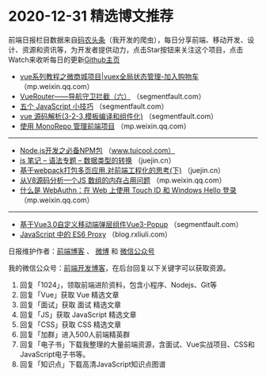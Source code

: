 # 2020-12-31 精选博文推荐

前端日报栏目数据来自[码农头条](http://hao.caibaojian.com.cn/)（我开发的爬虫），每日分享前端、移动开发、设计、资源和资讯等，为开发者提供动力，点击Star按钮来关注这个项目，点击Watch来收听每日的更新[Github主页](https://github.com/kujian/frontendDaily)
* [vue系列教程之微商城项目|vuex全局状态管理-加入购物车](https://mp.weixin.qq.com/s?__biz=MzI5MTQ5NDY1MA==&mid=2247493636&idx=1&sn=59a771dd8a2e8795b9936e0b8d40f742) （mp.weixin.qq.com）
* [VueRouter——导航守卫拦截（六）](https://segmentfault.com/a/1190000038751117) （segmentfault.com）
* [五个 JavaScript 小技巧](https://segmentfault.com/a/1190000038749737) （segmentfault.com）
* [vue 源码解析(3-2-3,模板编译和组件化)](https://segmentfault.com/a/1190000038748343) （segmentfault.com）
* [使用 MonoRepo 管理前端项目](https://mp.weixin.qq.com/s?__biz=MzA5NzkwNDk3MQ==&mid=2650595709&idx=1&sn=1e23b0bf7c902a7815ddcf0bc9f742e7) （mp.weixin.qq.com）

***
* [Node.js开发之必备NPM包](http://www.tuicool.com/articles/hit/BfAfUzB) （www.tuicool.com）
* [js 笔记 &#8211; 语法专题 &#8211; 数据类型的转换](https://juejin.cn/post/6911949677051002893) （juejin.cn）
* [基于webpack打包多页应用,对前端工程化的思考(下)](https://juejin.cn/post/6911945908226080782) （juejin.cn）
* [从V8源码分析一个JS 数组的内存占用问题](https://mp.weixin.qq.com/s?__biz=MzI5NjM5NDQxMg==&mid=2247488370&idx=1&sn=5d4cab8551bac73beb08863e704a8e62) （mp.weixin.qq.com）
* [什么是 WebAuthn：在 Web 上使用 Touch ID 和 Windows Hello 登录](https://mp.weixin.qq.com/s/dNqmqorX-HsKZK860WAsiQ) （mp.weixin.qq.com）

***
* [基于Vue3.0自定义移动端弹层组件Vue3-Popup](https://segmentfault.com/a/1190000038741632) （segmentfault.com）
* [JavaScript 中的 ES6 Proxy](https://blog.rxliuli.com/p/43a7f3685b254f2f9aa326705beb95b1/) （blog.rxliuli.com）

日报维护作者：[前端博客](http://caibaojian.com.cn/) 、 [微博](http://weibo.com/kujian) 和 [微信公众号](https://open.weixin.qq.com/qr/code?username=caibaojian_com)

我的微信公众号：[前端开发博客](https://open.weixin.qq.com/qr/code?username=caibaojian_com)，在后台回复以下关键字可以获取资源。

1. 回复「1024」，领取前端进阶资料，包含小程序、Nodejs、Git等
2. 回复「Vue」获取 Vue 精选文章
3. 回复「面试」获取 面试 精选文章
4. 回复「JS」获取 JavaScript 精选文章
5. 回复「CSS」获取 CSS 精选文章
6. 回复「加群」进入500人前端精英群
7. 回复「电子书」下载我整理的大量前端资源，含面试、Vue实战项目、CSS和JavaScript电子书等。
8. 回复「知识点」下载高清JavaScript知识点图谱